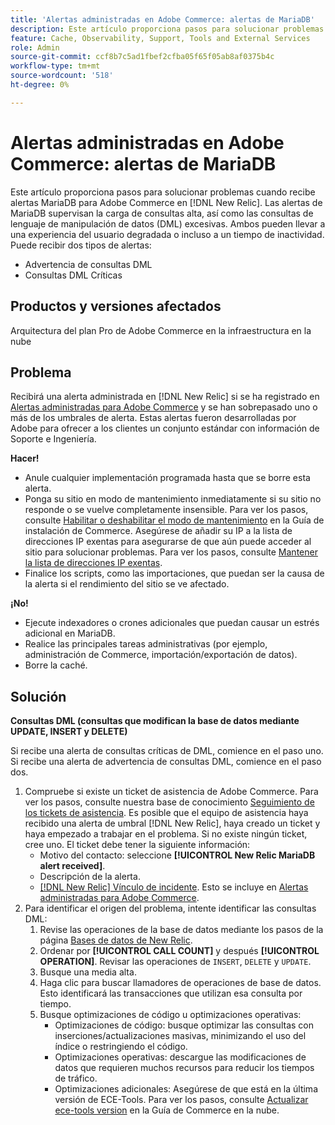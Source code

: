 ```yaml
---
title: 'Alertas administradas en Adobe Commerce: alertas de MariaDB'
description: Este artículo proporciona pasos para solucionar problemas cuando recibe alertas MariaDB para Adobe Commerce en  [!DNL New Relic]. Las alertas de MariaDB supervisan la carga de consultas alta, así como las consultas de lenguaje de manipulación de datos (DML) excesivas. Ambos pueden llevar a una experiencia del usuario degradada o incluso a un tiempo de inactividad. Puede recibir dos tipos de alertas.
feature: Cache, Observability, Support, Tools and External Services
role: Admin
source-git-commit: ccf8b7c5ad1fbef2cfba05f65f05ab8af0375b4c
workflow-type: tm+mt
source-wordcount: '518'
ht-degree: 0%

---
```



# Alertas administradas en Adobe Commerce: alertas de MariaDB

Este artículo proporciona pasos para solucionar problemas cuando recibe alertas MariaDB para Adobe Commerce en [!DNL New Relic]. Las alertas de MariaDB supervisan la carga de consultas alta, así como las consultas de lenguaje de manipulación de datos (DML) excesivas. Ambos pueden llevar a una experiencia del usuario degradada o incluso a un tiempo de inactividad. Puede recibir dos tipos de alertas:

* Advertencia de consultas DML
* Consultas DML Críticas

## Productos y versiones afectados

Arquitectura del plan Pro de Adobe Commerce en la infraestructura en la nube

## Problema

Recibirá una alerta administrada en [!DNL New Relic] si se ha registrado en [Alertas administradas para Adobe Commerce](managed-alerts-for-magento-commerce.md) y se han sobrepasado uno o más de los umbrales de alerta. Estas alertas fueron desarrolladas por Adobe para ofrecer a los clientes un conjunto estándar con información de Soporte e Ingeniería.

**Hacer!**

* Anule cualquier implementación programada hasta que se borre esta alerta.
* Ponga su sitio en modo de mantenimiento inmediatamente si su sitio no responde o se vuelve completamente insensible. Para ver los pasos, consulte [Habilitar o deshabilitar el modo de mantenimiento](https://experienceleague.adobe.com/es/docs/commerce-operations/installation-guide/tutorials/maintenance-mode) en la Guía de instalación de Commerce. Asegúrese de añadir su IP a la lista de direcciones IP exentas para asegurarse de que aún puede acceder al sitio para solucionar problemas. Para ver los pasos, consulte [Mantener la lista de direcciones IP exentas](https://experienceleague.adobe.com/es/docs/commerce-operations/installation-guide/tutorials/maintenance-mode#maintain-the-list-of-exempt-ip-addresses).
* Finalice los scripts, como las importaciones, que puedan ser la causa de la alerta si el rendimiento del sitio se ve afectado.

**¡No!**

* Ejecute indexadores o crones adicionales que puedan causar un estrés adicional en MariaDB.
* Realice las principales tareas administrativas (por ejemplo, administración de Commerce, importación/exportación de datos).
* Borre la caché.

## Solución

**Consultas DML (consultas que modifican la base de datos mediante UPDATE, INSERT y DELETE)**

Si recibe una alerta de consultas críticas de DML, comience en el paso uno. Si recibe una alerta de advertencia de consultas DML, comience en el paso dos.

1. Compruebe si existe un ticket de asistencia de Adobe Commerce. Para ver los pasos, consulte nuestra base de conocimiento [Seguimiento de los tickets de asistencia](https://experienceleague.adobe.com/es/docs/commerce-knowledge-base/kb/help-center-guide/magento-help-center-user-guide#track-support-case). Es posible que el equipo de asistencia haya recibido una alerta de umbral [!DNL New Relic], haya creado un ticket y haya empezado a trabajar en el problema. Si no existe ningún ticket, cree uno. El ticket debe tener la siguiente información:
   * Motivo del contacto: seleccione **[!UICONTROL New Relic MariaDB alert received]**.
   * Descripción de la alerta.
   * [[!DNL New Relic] Vínculo de incidente](https://docs.newrelic.com/docs/alerts-applied-intelligence/new-relic-alerts/alert-incidents/view-violation-event-details-incidents). Esto se incluye en [Alertas administradas para Adobe Commerce](managed-alerts-for-magento-commerce.md).
1. Para identificar el origen del problema, intente identificar las consultas DML:
   1. Revise las operaciones de la base de datos mediante los pasos de la página [Bases de datos de New Relic](https://docs.newrelic.com/docs/apm/apm-ui-pages/monitoring/databases-page-view-operations-throughput-response-time).
   1. Ordenar por **[!UICONTROL CALL COUNT]** y después **[!UICONTROL OPERATION]**. Revisar las operaciones de `INSERT`, `DELETE` y `UPDATE`.
   1. Busque una media alta.
   1. Haga clic para buscar llamadores de operaciones de base de datos. Esto identificará las transacciones que utilizan esa consulta por tiempo.
   1. Busque optimizaciones de código u optimizaciones operativas:
      * Optimizaciones de código: busque optimizar las consultas con inserciones/actualizaciones masivas, minimizando el uso del índice o restringiendo el código.
      * Optimizaciones operativas: descargue las modificaciones de datos que requieren muchos recursos para reducir los tiempos de tráfico.
      * Optimizaciones adicionales: Asegúrese de que está en la última versión de ECE-Tools. Para ver los pasos, consulte [Actualizar ece-tools version](https://experienceleague.adobe.com/es/docs/commerce-on-cloud/user-guide/dev-tools/ece-tools/update-package) en la Guía de Commerce en la nube.
